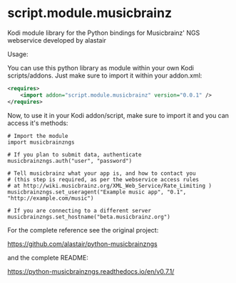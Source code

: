 # script.module.musicbrainz
Kodi module library for the Python bindings for Musicbrainz' NGS webservice developed by alastair

Usage:

You can use this python library as module within your own Kodi scripts/addons.
Just make sure to import it within your addon.xml:

```xml
<requires>
    <import addon="script.module.musicbrainz" version="0.0.1" />
</requires>
```

Now, to use it in your Kodi addon/script, make sure to import it and you can access it's methods:

```
# Import the module
import musicbrainzngs

# If you plan to submit data, authenticate
musicbrainzngs.auth("user", "password")

# Tell musicbrainz what your app is, and how to contact you
# (this step is required, as per the webservice access rules
# at http://wiki.musicbrainz.org/XML_Web_Service/Rate_Limiting )
musicbrainzngs.set_useragent("Example music app", "0.1", "http://example.com/music")

# If you are connecting to a different server
musicbrainzngs.set_hostname("beta.musicbrainz.org")
```

For the complete reference see the original project:

https://github.com/alastair/python-musicbrainzngs

and the complete README:

https://python-musicbrainzngs.readthedocs.io/en/v0.7.1/

